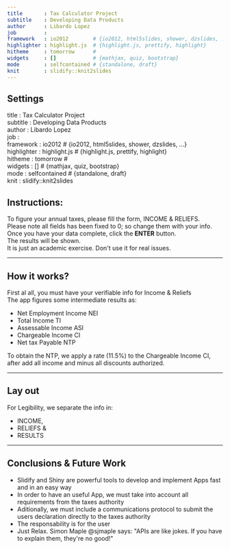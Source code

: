 ```yaml
---
title       : Tax Calculator Project
subtitle    : Developing Data Products
author      : Libardo Lopez
job         : 
framework   : io2012        # {io2012, html5slides, shower, dzslides, ...}
highlighter : highlight.js  # {highlight.js, prettify, highlight}
hitheme     : tomorrow      # 
widgets     : []            # {mathjax, quiz, bootstrap}
mode        : selfcontained # {standalone, draft}
knit        : slidify::knit2slides
---
```


## Settings   

title       : Tax Calculator Project  
subtitle    : Developing Data Products  
author      : Libardo Lopez  
job         :   
framework   : io2012        # {io2012, html5slides, shower, dzslides, ...}  
highlighter : highlight.js  # {highlight.js, prettify, highlight}  
hitheme     : tomorrow      #   
widgets     : []            # {mathjax, quiz, bootstrap}  
mode        : selfcontained # {standalone, draft}  
knit        : slidify::knit2slides  

## Instructions:  

To figure your annual taxes, please fill the form, INCOME & RELIEFS.  
Please note all fields has been fixed to 0; so change them with your info.  
Once you have your data complete, click the **ENTER** button.  
The results will be shown.  
It is just an academic exercise. Don't use it for real issues.

---  

## How it works?

First al all, you must have your verifiable info for Income & Reliefs  
The app figures some intermediate results as:  
* Net Employment Income NEI    
* Total Income TI    
* Assessable Income ASI    
* Chargeable Income CI    
* Net tax Payable NTP  

To obtain the NTP, we apply a rate (11.5%) to the Chargeable Income CI, after add all income and minus all discounts authorized.

--- 

## Lay out

For Legibility, we separate the info in:
* INCOME, 
* RELIEFS & 
* RESULTS 

--- 

## Conclusions & Future Work


* Slidify and Shiny are powerful tools to develop and implement Apps fast and in an easy way
* In order to have an useful App, we must take into account all requirements from the taxes authority
* Aditionally, we must include a communications protocol to submit the users declaration directly to the taxes authority
* The responsability is for the user
* Just Relax. Simon Maple @sjmaple says: "APIs are like jokes. If you have to explain them, they're no good!"

